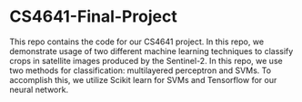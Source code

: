 # CS4641-Final-Project

This repo contains the code for our CS4641 project. In this repo, we demonstrate usage of two different
machine learning techniques to classify crops in satellite images produced by the Sentinel-2. In
this repo, we use two methods for classification: multilayered perceptron and SVMs. To accomplish
this, we utilize Scikit learn for SVMs and Tensorflow for our neural network.
